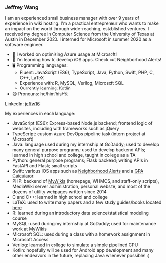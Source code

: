 ### Jeffrey Wang

I am an experienced small business manager with over 9 years of experience in wiki hosting. I'm a practical entrepreneur who wants to make an impact on the world through wide-reaching, established ventures. I received my degree in Computer Science from the University of Texas at Austin in December 2020. I interned for Microsoft in summer 2020 as a software engineer.

- 🔭 I worked on optimizing Azure usage at Microsoft!
- 🌱 I’m learning how to develop iOS apps. Check out Neighborhood Alerts!
- 🖥 Programming languages: 
  - Fluent: JavaScript (ES6), TypeScript, Java, Python, Swift, PHP, C, C++, LaTeX
  - Experience with: R, MySQL, Verilog, Microsoft SQL
  - Currently learning: Kotlin
- 😄 Pronouns: he/him/his/他
<!--
- 👯 I’m looking to collaborate on ...
- 🤔 I’m looking for help with ...
- 💬 Ask me about ...
- 📫 How to reach me: ...
- ⚡ Fun fact: ...
-->

LinkedIn: [jeffw16](https://www.linkedin.com/in/jeffw16/)

My experiences in each language:

- JavaScript (ES6): Express-based Node.js backend; frontend logic of websites, including with frameworks such as jQuery
- TypeScript: custom Azure DevOps pipeline task (intern project at Microsoft)
- Java: language used during my internship at GoDaddy; used to develop many general purpose programs; used to develop backend APIs; learned in high school and college, taught in college as a TA
- Python: general purpose programs; Flask backend; writing APIs in FastAPI and Flask; small scripts
- Swift: various iOS apps such as [Neighborhood Alerts](https://github.com/jeffw16/neighborhood-alerts) and a [GPA Calculator](https://github.com/jeffw16/GPA-Calculator-iOS)
- PHP: backend of [MyWikis](https://www.mywikis.com/) (homepage, WHMCS, and staff-only scripts), MediaWiki server administration, personal website, and most of the dozens of utility webpages written since 2014
- C and C++: learned in high school and college
- LaTeX: used to write many papers and a few study guides/books located [here](https://jeffw.xyz/public/nobs)
- R: learned during an introductory data science/statistical modeling course
- MySQL: used during my internship at GoDaddy; used for maintenance work at MyWikis
- Microsoft SQL: used during a class with a homework assignment in Microsoft Access
- Verilog: learned in college to simulate a simple pipelined CPU
- Kotlin: hopefully will be used for Android app development and many other endeavors in the future, replacing Java whenever possible! :)
